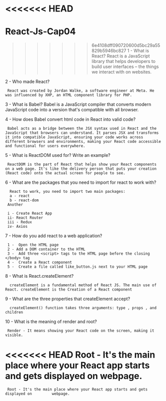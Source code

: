 <<<<<<< HEAD
=======
# React-Js-Cap04

>>>>>>> 6e4108dff090720600d5bc29a55829b5946bc827
1 - What is React?
     React is a JavaScript library that helps developers to build user interfaces – the things we interact with on websites. 


2 - Who made React?

     React was created by Jordan Walke, a software engineer at Meta. He was influenced by XHP, an HTML component library for PHP.


3 - What is Babel?
     Babel is a JavaScript compiler that converts modern JavaScript code into a version that's compatible with all browser.


4 - How does Babel convert html code in React into valid code?

     Babel acts as a bridge between the JSX syntax used in React and the JavaScript that browsers can understand. It parses JSX and transforms it into compatible JavaScript, ensuring your code works across different browsers and environments, making your React code accessible and functional for users everywhere.


5 - What is ReactDOM used for? Write an example?

     ReactDOM is the part of React that helps show your React components on a web page. It's like the delivery person that puts your creation (React code) onto the actual screen for people to see.

6 - What are the packages that you need to import for react to work with?

      React to work, you need to import two main packages:
      a - react
      b - react-dom
     Another 

     i - Create React App
     ii- React Router
     iii - Redux
     iv- Axios


7 - How do you add react to a web application?

     1 -  Open the HTML page
     2 - Add a DOM container to the HTML
     3 -  Add three <script> tags to the HTML page before the closing </body> tag
     4 -  Create a React component
     5 -  Create a file called like_button.js next to your HTML page


8 - What is React.createElement?
      
      createElement is a fundamental method of React JS. The main use of React. createElement is the Creation of a React component


9 - What are the three properties that createElement accept?

      createElement() function takes three arguments: type , props , and children 


10 - What is the meaning of render and root?
 
     Render - It means showing your React code on the screen, making it visible.
<<<<<<< HEAD
     Root - It's the main place where your React app starts and gets displayed on         webpage.
=======
     Root - It's the main place where your React app starts and gets displayed on         webpage.

